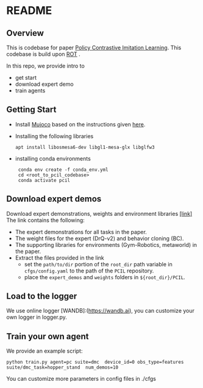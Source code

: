 # README

## Overview

This is codebase for paper [Policy Contrastive Imitation Learning](https://arxiv.org/abs/2307.02829). This codebase is build upon [ROT](https://osf.io/4w69f/?view_only=e29b9dc9ea474d038d533c2245754f0c) .

In this repo, we provide intro to

- get start
- download expert demo
- train agents

## Getting Start

- Install [Mujoco](http://www.mujoco.org/) based on the instructions given [here](https://github.com/facebookresearch/drqv2).

- Installing the following libraries

  ```
  apt install libosmesa6-dev libgl1-mesa-glx libglfw3
  ```

- installing conda environments

  ```
   conda env create -f conda_env.yml
   cd <root_to_pcil_codebase>
   conda activate pcil 
  ```



## Download expert demos

Download expert demonstrations, weights and environment libraries [[link]](https://osf.io/4w69f/?view_only=e29b9dc9ea474d038d533c2245754f0c)
The link contains the following:

- The expert demonstrations for all tasks in the paper.
- The weight files for the expert (DrQ-v2) and behavior cloning (BC).
- The supporting libraries for environments (Gym-Robotics, metaworld) in the paper.
- Extract the files provided in the link
  - set the `path/to/dir` portion of the `root_dir` path variable in `cfgs/config.yaml` to the path of the `PCIL` repository.
  - place the `expert_demos` and `weights` folders in `${root_dir}/PCIL`.

## Load to the logger

We use online logger [WANDB]:(https://wandb.ai), you can customize your own logger in logger.py.

## Train your own agent

We provide an example script:

```
python train.py agent=pc suite=dmc  device_id=0 obs_type=features  suite/dmc_task=hopper_stand  num_demos=10  
```

You can customize more parameters in config files in  ./cfgs

